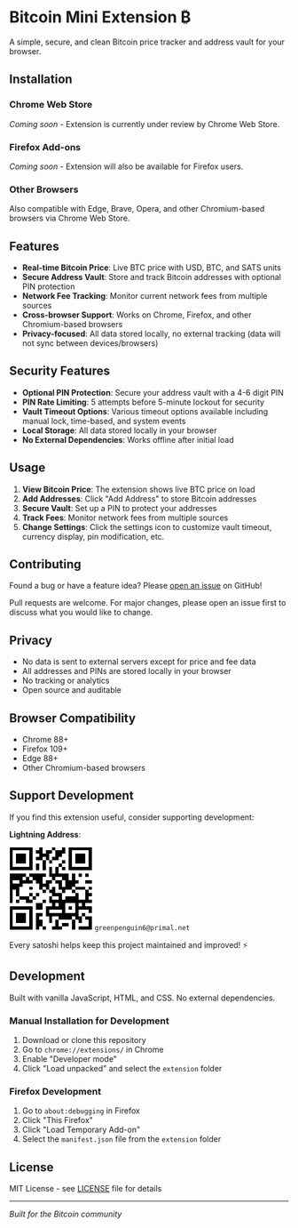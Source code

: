 # Bitcoin Mini Extension ₿

A simple, secure, and clean Bitcoin price tracker and address vault for your browser.

## Installation

### Chrome Web Store
*Coming soon* - Extension is currently under review by Chrome Web Store.

### Firefox Add-ons
*Coming soon* - Extension will also be available for Firefox users.

### Other Browsers
Also compatible with Edge, Brave, Opera, and other Chromium-based browsers via Chrome Web Store.

## Features

- **Real-time Bitcoin Price**: Live BTC price with USD, BTC, and SATS units
- **Secure Address Vault**: Store and track Bitcoin addresses with optional PIN protection
- **Network Fee Tracking**: Monitor current network fees from multiple sources
- **Cross-browser Support**: Works on Chrome, Firefox, and other Chromium-based browsers
- **Privacy-focused**: All data stored locally, no external tracking (data will not sync between devices/browsers)

## Security Features

- **Optional PIN Protection**: Secure your address vault with a 4-6 digit PIN
- **PIN Rate Limiting**: 5 attempts before 5-minute lockout for security
- **Vault Timeout Options**: Various timeout options available including manual lock, time-based, and system events
- **Local Storage**: All data stored locally in your browser
- **No External Dependencies**: Works offline after initial load

## Usage

1. **View Bitcoin Price**: The extension shows live BTC price on load
2. **Add Addresses**: Click "Add Address" to store Bitcoin addresses
3. **Secure Vault**: Set up a PIN to protect your addresses
4. **Track Fees**: Monitor network fees from multiple sources
5. **Change Settings**: Click the settings icon to customize vault timeout, currency display, pin modification, etc.

## Contributing

Found a bug or have a feature idea? Please [open an issue](https://github.com/vabraham/bitcoin-mini/issues/new) on GitHub!

Pull requests are welcome. For major changes, please open an issue first to discuss what you would like to change.

## Privacy

- No data is sent to external servers except for price and fee data
- All addresses and PINs are stored locally in your browser
- No tracking or analytics
- Open source and auditable

## Browser Compatibility

- Chrome 88+
- Firefox 109+
- Edge 88+
- Other Chromium-based browsers

## Support Development

If you find this extension useful, consider supporting development:

**Lightning Address**: 

![Lightning QR](lightning-qr.png) `greenpenguin6@primal.net`

Every satoshi helps keep this project maintained and improved! ⚡

## Development

Built with vanilla JavaScript, HTML, and CSS. No external dependencies.

### Manual Installation for Development
1. Download or clone this repository
2. Go to `chrome://extensions/` in Chrome
3. Enable "Developer mode"
4. Click "Load unpacked" and select the `extension` folder

### Firefox Development
1. Go to `about:debugging` in Firefox
2. Click "This Firefox"
3. Click "Load Temporary Add-on"
4. Select the `manifest.json` file from the `extension` folder

## License

MIT License - see [LICENSE](LICENSE) file for details

---

*Built for the Bitcoin community*
